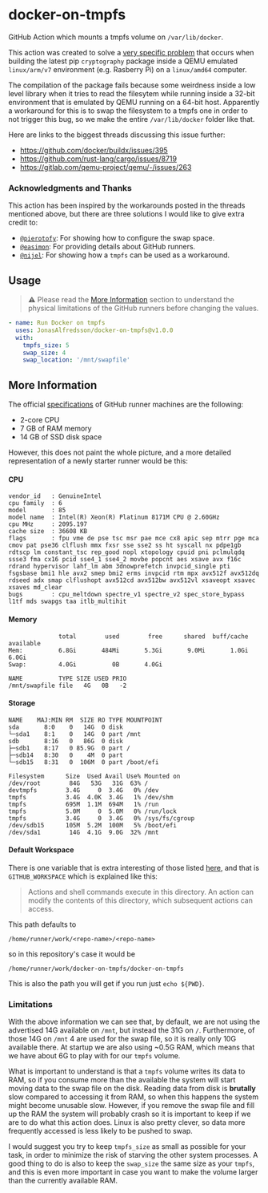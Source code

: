 # docker-on-tmpfs
GitHub Action which mounts a tmpfs volume on `/var/lib/docker`.

This action was created to solve a [very specific problem][1] that occurs when
building the latest pip `cryptography` package inside a QEMU emulated
`linux/arm/v7` environment (e.g. Rasberry Pi) on a `linux/amd64` computer.

The compilation of the package fails because some weirdness inside a low level
library when it tries to read the filesytem while running inside a 32-bit
environment that is emulated by QEMU running on a 64-bit host. Apparently a
workaround for this is to swap the filesystem to a tmpfs one in order to not
trigger this bug, so we make the entire `/var/lib/docker` folder like that.

Here are links to the biggest threads discussing this issue further:

- https://github.com/docker/buildx/issues/395
- https://github.com/rust-lang/cargo/issues/8719
- https://gitlab.com/qemu-project/qemu/-/issues/263


### Acknowledgments and Thanks

This action has been inspired by the workarounds posted in the threads mentioned
above, but there are three solutions I would like to give extra credit to:

- [`@pierotofy`][4]: For showing how to configure the swap space.
- [`@easimon`][5]: For providing details about GitHub runners.
- [`@nijel`][6]: For showing how a `tmpfs` can be used as a workaround.


## Usage

> :warning: Please read the [More Information](#more-information) section to
            understand the physical limitations of the GitHub runners before
            changing the values.

```yaml
- name: Run Docker on tmpfs
  uses: JonasAlfredsson/docker-on-tmpfs@v1.0.0
  with:
    tmpfs_size: 5
    swap_size: 4
    swap_location: '/mnt/swapfile'
```


## More Information

The official [specifications][2] of GitHub runner machines are the following:

- 2-core CPU
- 7 GB of RAM memory
- 14 GB of SSD disk space

However, this does not paint the whole picture, and a more detailed
representation of a newly starter runner would be this:

#### CPU
```
vendor_id	: GenuineIntel
cpu family	: 6
model		: 85
model name	: Intel(R) Xeon(R) Platinum 8171M CPU @ 2.60GHz
cpu MHz		: 2095.197
cache size	: 36608 KB
flags		: fpu vme de pse tsc msr pae mce cx8 apic sep mtrr pge mca cmov pat pse36 clflush mmx fxsr sse sse2 ss ht syscall nx pdpe1gb rdtscp lm constant_tsc rep_good nopl xtopology cpuid pni pclmulqdq ssse3 fma cx16 pcid sse4_1 sse4_2 movbe popcnt aes xsave avx f16c rdrand hypervisor lahf_lm abm 3dnowprefetch invpcid_single pti fsgsbase bmi1 hle avx2 smep bmi2 erms invpcid rtm mpx avx512f avx512dq rdseed adx smap clflushopt avx512cd avx512bw avx512vl xsaveopt xsavec xsaves md_clear
bugs		: cpu_meltdown spectre_v1 spectre_v2 spec_store_bypass l1tf mds swapgs taa itlb_multihit
```

#### Memory

```
              total        used        free      shared  buff/cache   available
Mem:          6.8Gi       484Mi       5.3Gi       9.0Mi       1.0Gi       6.0Gi
Swap:         4.0Gi          0B       4.0Gi
```

```
NAME          TYPE SIZE USED PRIO
/mnt/swapfile file   4G   0B   -2
```

#### Storage

```
NAME    MAJ:MIN RM  SIZE RO TYPE MOUNTPOINT
sda       8:0    0   14G  0 disk
└─sda1    8:1    0   14G  0 part /mnt
sdb       8:16   0   86G  0 disk
├─sdb1    8:17   0 85.9G  0 part /
├─sdb14   8:30   0    4M  0 part
└─sdb15   8:31   0  106M  0 part /boot/efi
```

```
Filesystem      Size  Used Avail Use% Mounted on
/dev/root        84G   53G   31G  63% /
devtmpfs        3.4G     0  3.4G   0% /dev
tmpfs           3.4G  4.0K  3.4G   1% /dev/shm
tmpfs           695M  1.1M  694M   1% /run
tmpfs           5.0M     0  5.0M   0% /run/lock
tmpfs           3.4G     0  3.4G   0% /sys/fs/cgroup
/dev/sdb15      105M  5.2M  100M   5% /boot/efi
/dev/sda1        14G  4.1G  9.0G  32% /mnt
```

#### Default Workspace

There is one variable that is extra interesting of those listed [here][3], and
that is `GITHUB_WORKSPACE` which is explained like this:

> Actions and shell commands execute in this directory. An action can modify
  the contents of this directory, which subsequent actions can access.

This path defaults to

    /home/runner/work/<repo-name>/<repo-name>

so in this repository's case it would be

    /home/runner/work/docker-on-tmpfs/docker-on-tmpfs

This is also the path you will get if you run just `echo ${PWD}`.

### Limitations

With the above information we can see that, by default, we are not using the
advertised 14G available on `/mnt`, but instead the 31G on `/`. Furthermore,
of those 14G on `/mnt` 4 are used for the swap file, so it is really only 10G
available there. At startup we are also using ~0.5G RAM, which means that we
have about 6G to play with for our `tmpfs` volume.

What is important to understand is that a `tmpfs` volume writes its data to RAM,
so if you consume more than the available the system will start moving data to
the swap file on the disk. Reading data from disk is **brutally** slow compared
to accessing it from RAM, so when this happens the system might become unusable
slow. However, if you remove the swap file and fill up the RAM the system will
probably crash so it is important to keep if we are to do what this action does.
Linux is also pretty clever, so data more frequently accessed is less likely to
be pushed to swap.

I would suggest you try to keep `tmpfs_size` as small as possible for your
task, in order to minimize the risk of starving the other system processes.
A good thing to do is also to keep the `swap_size` the same size as your
`tmpfs`, and this is even more important in case you want to make the volume
larger than the currently available RAM.






[1]: https://github.com/JonasAlfredsson/docker-nginx-certbot/issues/30
[2]: https://docs.github.com/en/actions/using-github-hosted-runners/about-github-hosted-runners
[3]: https://docs.github.com/en/actions/learn-github-actions/environment-variables
[4]: https://github.com/pierotofy/set-swap-space
[5]: https://github.com/easimon/maximize-build-space
[6]: https://github.com/WeblateOrg/docker/pull/1274/commits/c40a9949596cee31d6a56597e5e3480e0b090d25
